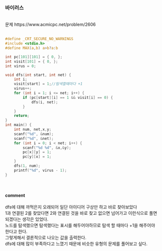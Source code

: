### 바이러스

<br>
문제 https://www.acmicpc.net/problem/2606
<br>
<br>

```C
#define _CRT_SECURE_NO_WARNINGS
#include <stdio.h> 
#define MAX(a,b) a>b?a:b

int pc[101][101] = { 0, };
int visit[101] = { 0, };
int virus = 0;

void dfs(int start, int net) {
    int i;
    visit[start] = 1;//탐색할때마다 +1
    virus++;
    for (int i = 1; i <= net; i++) {
        if (pc[start][i] == 1 && visit[i] == 0) {
            dfs(i, net);
        }
    }
    return;
}
int main() {
    int num, net,x,y;
    scanf("%d", &num);
    scanf("%d", &net);
    for (int i = 0; i < net; i++) {
        scanf("%d %d", &x,&y);
        pc[x][y] = 1;
        pc[y][x] = 1;
    }
    dfs(1, num);
    printf("%d", virus - 1);
}
```
<br>

#### comment<br>
dfs에 대해 까먹은지 오래되어 일단 아이디어 구상만 하고 바로 찾아보았다<br> 
1과 연결된 2를 찾았다면 2와 연결된 것을 바로 찾고 없으면 넘어가고 이런식으로 풀면 되겠다는 생각은 있었다.<br> 
노드를 탐색했으면 탐색했다는 표시를 해두어야하므로 탐색 할 때마다 +1을 해주어야 한다고 한다.<br> 
그렇게해서 결론적으로 나오는 값을 출력한다.<br>
dfs에 대해 많이 부족하다고 느꼈기 때문에 비슷한 유형의 문제를 풀어보고 싶다.<br>
